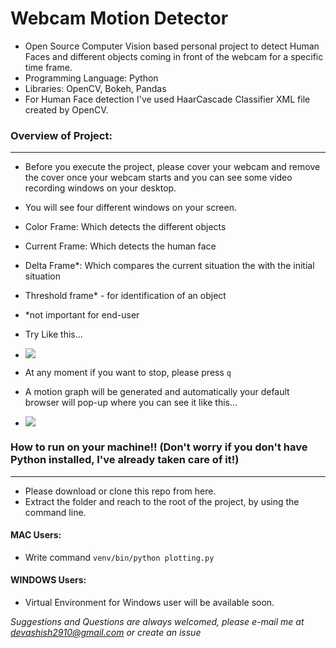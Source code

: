 # Webcam Motion Detector
- Open Source Computer Vision based personal project to detect Human Faces and different objects coming in front of the webcam for a specific time frame.
- Programming Language: Python
- Libraries: OpenCV, Bokeh, Pandas
- For Human Face detection I've used HaarCascade Classifier XML file created by OpenCV.

###  Overview of Project:

------------
- Before you execute the project, please cover your webcam and remove the cover once your webcam starts and you can see some video recording windows on your desktop.
- You will see four different windows on your screen.
 - Color Frame: Which detects the different objects
 - Current Frame: Which detects the human face
 - Delta Frame*: Which compares the current situation the with the initial situation 
 - Threshold frame* - for identification of an object 
 - *not important for end-user
- Try Like this...

 - ![](https://thumbs.gfycat.com/AggravatingThisInsect-size_restricted.gif)
 
- At any moment if you want to stop, please press `q`
- A motion graph will be generated and automatically your default browser will pop-up where you can see it like this...
 - ![](https://thumbs.gfycat.com/SeriousVibrantAppaloosa-size_restricted.gif)



### How to run on your machine!! (Don't worry if you don't have Python installed, I've already taken care of it!)

------------


- Please download or clone this repo from here.
- Extract the folder and reach to the root of the project, by using the command line.
#### MAC Users:
- Write command `venv/bin/python plotting.py`
#### WINDOWS Users:
- Virtual Environment for Windows user will be available soon.

*Suggestions and Questions are always welcomed, please e-mail me at devashish2910@gmail.com or create an issue*
